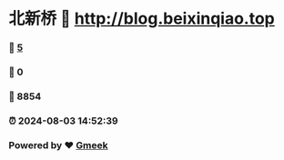 # 北新桥 :link: http://blog.beixinqiao.top 
### :page_facing_up: [5](http://blog.beixinqiao.top/tag.html) 
### :speech_balloon: 0 
### :hibiscus: 8854 
### :alarm_clock: 2024-08-03 14:52:39 
### Powered by :heart: [Gmeek](https://github.com/Meekdai/Gmeek)
